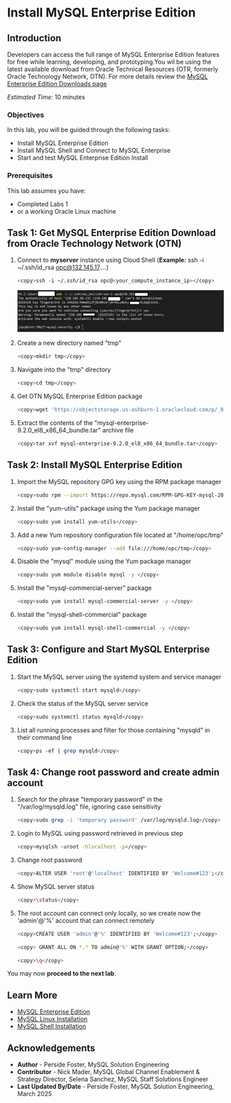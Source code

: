 # Install MySQL Enterprise Edition

## Introduction

Developers can access the full range of MySQL Enterprise Edition features for free while learning, developing, and prototyping.You wil be using the latest available download  from Oracle Technical Resources (OTR, formerly Oracle Technology Network, OTN). For more details review the   [MySQL Enterprise Edition Downloads page](https://www.oracle.com/mysql/technologies/mysql-enterprise-edition-downloads.html)

_Estimated Time:_ 10 minutes

### Objectives

In this lab, you will be guided through the following tasks:

- Install MySQL Enterprise Edition
- Install MySQL Shell and Connect to MySQL Enterprise 
- Start and test MySQL Enterprise Edition Install


### Prerequisites

This lab assumes you have:

- Completed Labs 1 
- or a working Oracle Linux machine

## Task 1: Get MySQL Enterprise Edition Download from Oracle Technology Network (OTN)

1. Connect to **myserver** instance using Cloud Shell (**Example:** ssh -i  ~/.ssh/id_rsa opc@132.145.17….)

     ```bash
    <copy>ssh -i ~/.ssh/id_rsa opc@<your_compute_instance_ip></copy>
    ```

    ![CONNECT](./images/ssh-login-2.png " ")

2. Create a new directory named "tmp"

    ```bash
    <copy>mkdir tmp</copy>
    ```

3. Navigate into the "tmp" directory

     ```bash
    <copy>cd tmp</copy>
    ```

4. Get  OTN MySQL Enterprise Edition package

    ```bash
    <copy>wget 'https://objectstorage.us-ashburn-1.oraclecloud.com/p/_85tMv-_I0WRJRAuHI9StGHfo3WXtAsSbpslsOIqIu2hsHgmKc8n7zmhk-5KvVw8/n/idazzjlcjqzj/b/mysql-ee-downloads/o/Oracle%20Technical%20Resource(OTR)/mysql-enterprise-9.2.0_el8_x86_64_bundle.tar'</copy>
    ```

5. Extract the contents of the "mysql-enterprise-9.2.0_el8_x86_64_bundle.tar" archive file

    ```bash
    <copy>tar xvf mysql-enterprise-9.2.0_el8_x86_64_bundle.tar</copy>
    ```

## Task 2: Install MySQL Enterprise Edition

1. Import the MySQL repository GPG key using the RPM package manager

    ```bash
    <copy>sudo rpm --import https://repo.mysql.com/RPM-GPG-KEY-mysql-2023</copy>
    ```

2. Install the "yum-utils" package using the Yum package manager

    ```bash
    <copy>sudo yum install yum-utils</copy>
    ```

3. Add a new Yum repository configuration file located at "/home/opc/tmp"

    ```bash
    <copy>sudo yum-config-manager --add file:///home/opc/tmp</copy>
    ```
 
4. Disable the "mysql" module using the Yum package manager

    ```bash
    <copy>sudo yum module disable mysql -y </copy>
    ```

5. Install the "mysql-commercial-server" package

    ```bash
    <copy>sudo yum install mysql-commercial-server -y </copy>
    ```

6. Install the "mysql-shell-commercial" package

    ```bash
    <copy>sudo yum install mysql-shell-commercial -y </copy>
    ```

## Task 3: Configure and Start MySQL Enterprise Edition

1. Start the MySQL server using the systemd system and service manager

    ```bash
    <copy>sudo systemctl start mysqld</copy>
    ```

2. Check the status of the MySQL server service

    ```bash
    <copy>sudo systemctl status mysqld</copy>
    ```

3. List all running processes and filter for those containing "mysqld" in their command line

    ```bash
    <copy>ps -ef | grep mysqld</copy>
    ```

## Task 4: Change root password and create admin account

1. Search for the phrase "temporary password" in the "/var/log/mysqld.log" file, ignoring case sensitivity

    ```bash
    <copy>sudo grep -i 'temporary password' /var/log/mysqld.log</copy>
    ```

2. Login to MySQL using password retrieved in previous step

    ```bash
    <copy>mysqlsh -uroot -hlocalhost -p</copy>
    ```

3. Change root password

    ```bash
    <copy>ALTER USER 'root'@'localhost' IDENTIFIED BY 'Welcome#123';</copy>
    ```

4. Show MySQL server  status

    ```bash
    <copy>\status</copy>
    ```

5. The root account can connect only locally, so we create now the 'admin'@'%' account that can connect remotely

    ```bash
    <copy>CREATE USER 'admin'@'%' IDENTIFIED BY 'Welcome#123';</copy>
    ```

    ```bash
    <copy> GRANT ALL ON *.* TO admin@'%' WITH GRANT OPTION;</copy>
    ```

    ```bash
    <copy>\q</copy>
    ```

You may now **proceed to the next lab**.

## Learn More

- [MySQL Enterprise Edition](https://www.oracle.com/mysql/enterprise/)
- [MySQL Linux Installation](https://dev.mysql.com/doc/en/binary-installation.html)
- [MySQL Shell Installation](https://dev.mysql.com/doc/mysql-shell/en/mysql-shell-install.html)

## Acknowledgements

- **Author** - Perside Foster, MySQL Solution Engineering
- **Contributor** - Nick Mader, MySQL Global Channel Enablement & Strategy Director,
Selena Sanchez, MySQL Staff Solutions Engineer 
- **Last Updated By/Date** - Perside Foster, MySQL Solution Engineering, March  2025
